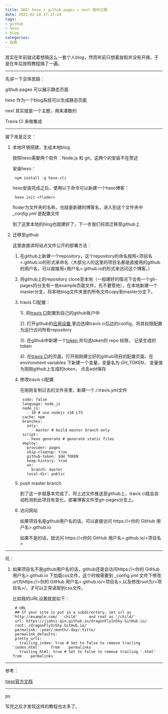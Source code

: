 ```yaml
---
title: GKD! hexo + github pages + next 踩坑过程
date: 2021-02-18 17:17:24
tags:
- github
- hexo
- blog
categories:
- 指南
---
```


其实在年前就试着想搞这么一套个人blog，然而年前只想着放假并没有开搞，于是在年后按照教程搞了一遍。

----
先讲一下总体思路：

github pages 可以展示静态页面

hexo 作为一个blog系统可以生成静态页面

next 其实就是一个主题，用来凑数的

Travis CI 来做集成

<!--more-->
-----

接下来是正文：

1. 本地环境搭建，生成本地blog

    按照hexo需要两个软件：Node.js 和 git，这两个的安装不在赘述

    安装hexo：

        npm install -g hexo-cli 

    hexo安装完成之后，使用以下命令可以新建一个hexo博客：

        hexo init <floder>

    floder为文件夹的名称，也就是新建的博客名，进入到这个文件夹中 *_config.yml* 是配置文件

    到了这里本地的blog也就建好了，下一步我们将其迁移至github上

2. 迁移至github

    这里直接讲将站点文件公开的部署方法：

    1. 在github上新建一个repository，这个repository的命名按照<项目名>.github.io的形式来命名（大部分人的这里的项目名都是直接用的github的用户名，可以直接用<用户名>.github.io的形式来访问这个博客。）

    2. 将github上的repository clone至本地（一般建好的情况下会有一个gh-pages的分支有一些example页面文件，先不要管他），在本地新建一个master分支，将本地blog文件夹里的所有文件copy到master分支下。

    3. travis CI配置：
    
        1). 将[travis CI](https://github.com/marketplace/travis-ci)配置到自己的github账户中

        2). 打开github的[应用设置](https://github.com/settings/installations),里边选择travis ci后边的config，将其权限配置为运行访问所有repository

        3). 在github中新建一个[token](https://github.com/settings/tokens),并勾选token的 repo 权限， 记录生成的token

        4). 在[travis CI](https://travis-ci.com/)的页面，打开刚刚建立好的github项目的配置页面，在environment variables 下新建一个变量，变量名为 *GH_TOKEN*， 变量值为刚刚github上生成的token， 点击add保存

    4. 修改travis ci配置

        在刚刚复制过去的文件夹里，新建一个./.travis.yml文件

            sudo: false
            language: node_js
            node_js:
              - 10 # use nodejs v10 LTS
            cache: npm
            branches:
              only:
                - master # build master branch only
            script:
              - hexo generate # generate static files
            deploy:
              provider: pages
              skip-cleanup: true
              github-token: $GH_TOKEN
              keep-history: true
              on:
                branch: master
              local-dir: public
    5. push master branch

        到了这一步就基本完成了，将上述文件推送至github上，travis ci就会自动检测到此项目有变化，部署博客文件至gh-pages分支上。

    6. 访问网站

        如果项目名是github用户名的话，可以直接访问 https://<你的 GitHub 用户名>.github.io

        如果不是的话，就访问 https://<你的 GitHub 用户名>.github.io/<项目名>

-----

坑：

1. 如果项目名不是github用户名的话，github还是会访问https://<你的 GitHub 用户名>.github.io 下加载css文件，这个时候需要到 _config.yml 文件下修改url为https://<你的 GitHub 用户名>.github.io/<项目名>,以及修改root为/<项目名>/，才可以正常读取到css文件。

    比如我的URL设置就是如下：

        # URL
        ## If your site is put in a subdirectory, set url as 'http://example.com/   child'     and root as '/child/'
        url: https://jiahui-qin.github.io/dragonFlyInSky.GitHub.io/
        root: /dragonFlyInSky.GitHub.io/
        permalink: :year/:month/:day/:title/
        permalink_defaults:
        pretty_urls:
          trailing_index: true # Set to false to remove trailing 'index.html'     from    permalinks
          trailing_html: true # Set to false to remove trailing '.html' from    permalinks


----

参考：

[hexo官方文档](https://hexo.io/zh-cn/docs/)

----
ps

写完之后才发现这样的教程也太多了。
